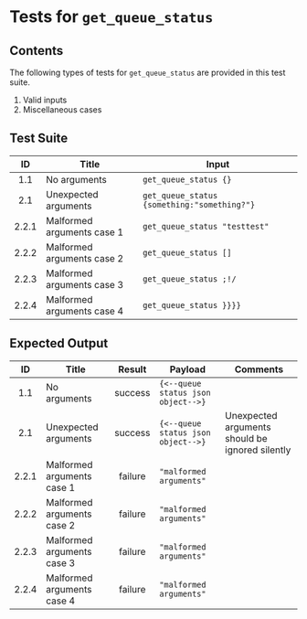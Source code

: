 # Tests for `get_queue_status`

## Contents
The following types of tests for `get_queue_status` are provided in this test suite.
  1. Valid inputs
  2. Miscellaneous cases

## Test Suite
|   ID  | Title                      | Input                                                                                          |
|:-----:|----------------------------|------------------------------------------------------------------------------------------------|
|  1.1  | No arguments               | `get_queue_status {}`                                                                          |
|  2.1  | Unexpected arguments       | `get_queue_status {something:"something?"}`                                                    |
| 2.2.1 | Malformed arguments case 1 | `get_queue_status "testtest"`                                                                  |
| 2.2.2 | Malformed arguments case 2 | `get_queue_status []`                                                                          |
| 2.2.3 | Malformed arguments case 3 | `get_queue_status ;!/`                                                                         |
| 2.2.4 | Malformed arguments case 4 | `get_queue_status }}}}`                                                                        |

## Expected Output
|   ID  | Title                      |  Result | Payload                            | Comments                                        |
|:-----:|----------------------------|:-------:|------------------------------------|-------------------------------------------------|
|  1.1  | No arguments               | success | `{<--queue status json object-->}` |                                                 |
|  2.1  | Unexpected arguments       | success | `{<--queue status json object-->}` | Unexpected arguments should be ignored silently |
| 2.2.1 | Malformed arguments case 1 | failure | `"malformed arguments"`            |                                                 |
| 2.2.2 | Malformed arguments case 2 | failure | `"malformed arguments"`            |                                                 |
| 2.2.3 | Malformed arguments case 3 | failure | `"malformed arguments"`            |                                                 |
| 2.2.4 | Malformed arguments case 4 | failure | `"malformed arguments"`            |                                                 |
